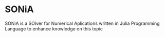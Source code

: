 # SONiA
SONiA is a SOlver for Numerical Aplications written in Julia Programming Language to enhance knowledge on this topic
